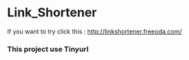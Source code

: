 # Link_Shortener

If you want to try click this : http://linkshortener.freeoda.com/


### This project use Tinyurl
